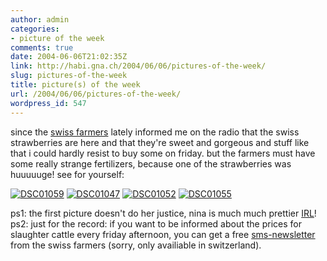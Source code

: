 ```yaml
---
author: admin
categories:
- picture of the week
comments: true
date: 2004-06-06T21:02:35Z
link: http://habi.gna.ch/2004/06/06/pictures-of-the-week/
slug: pictures-of-the-week
title: picture(s) of the week
url: /2004/06/06/pictures-of-the-week/
wordpress_id: 547
---
```


since the [swiss farmers](http://www.schweizerbauer.ch/) lately informed me on the radio that the swiss strawberries are here and that they're sweet and gorgeous and stuff like that i could hardly resist to buy some on friday. but the farmers must have some really strange fertilizers, because one of the strawberries was huuuuuge!
see for yourself:

[![DSC01059](http://habi.gna.ch/blog/images/DSC01059-tm.jpg)](http://habi.gna.ch/blog/images/DSC01059.JPG) [![DSC01047](http://habi.gna.ch/blog/images/DSC01047-tm.jpg)](http://habi.gna.ch/blog/images/DSC01047.JPG) [![DSC01052](http://habi.gna.ch/blog/images/DSC01052-tm.jpg)](http://habi.gna.ch/blog/images/DSC01052.JPG) [![DSC01055](http://habi.gna.ch/blog/images/DSC01055-tm.jpg)](http://habi.gna.ch/blog/images/DSC01055.JPG)
  

ps1: the first picture doesn't do her justice, nina is much much prettier [IRL](http://www.acronymfinder.com/af-query.asp?String=exact&Acronym=irl&Find=Find)! 
ps2: just for the record: if you want to be informed about the prices for slaughter cattle every friday afternoon, you can get a free [sms-newsletter](http://www.schweizerbauer.ch/service/newsletter/index.html) from the swiss farmers (sorry, only availiable in switzerland).
